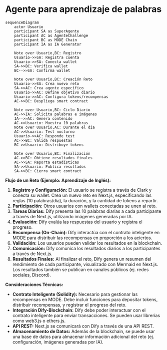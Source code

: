 # Agente para aprendizaje de palabras

```mermaid
sequenceDiagram
    actor Usuario
    participant SA as SuperAgente
    participant AC as AgenteChallenge
    participant BC as MODE Chain
    participant IA as IA Generator
    
    Note over Usuario,BC: Registro
    Usuario->>SA: Registra cuenta
    Usuario->>SA: Conecta wallet
    SA->>BC: Verifica wallet
    BC-->>SA: Confirma wallet
    
    Note over Usuario,BC: Creación Reto
    Usuario->>SA: Crea nuevo reto
    SA->>AC: Crea agente específico
    Usuario->>AC: Define objetivo diario
    Usuario->>AC: Configura tokens/recompensas
    AC->>BC: Despliega smart contract
    
    Note over Usuario,BC: Ciclo Diario
    AC->>IA: Solicita palabras e imágenes
    IA-->>AC: Genera contenido
    AC->>Usuario: Muestra 10 palabras
    Note over Usuario,AC: Durante el día
    AC->>Usuario: Test nocturno
    Usuario->>AC: Responde test
    AC->>BC: Valida respuestas
    BC->>Usuario: Distribuye tokens
    
    Note over Usuario,BC: Finalización
    AC->>BC: Obtiene resultados finales
    AC->>SA: Reporta estadísticas
    SA->>Usuario: Publica resultados
    SA->>BC: Cierra smart contract
```





**Flujo de un Reto (Ejemplo: Aprendizaje de Inglés):**

1. **Registro y Configuración:** El usuario se registra a través de Clark y conecta su wallet. Crea un nuevo reto en Next.js, especificando las reglas (10 palabras/día), la duración, y la cantidad de tokens a repartir.
2. **Participación:** Otros usuarios con wallets conectadas se unen al reto.
3. **Tareas Diarias:** Dify presenta las 10 palabras diarias a cada participante a través de Next.js, utilizando imágenes generadas por IA.
4. **Evaluación:** Dify evalúa las respuestas del usuario y registra el progreso.
5. **Recompensa (On-Chain):** Dify interactúa con el contrato inteligente en MODE para distribuir las recompensas en proporción a los aciertos.
6. **Validación:** Los usuarios pueden validar los resultados en la blockchain.
7. **Comunicación:** Dify comunica los resultados diarios a los participantes a través de Next.js.
8. **Resultados Finales:** Al finalizar el reto, Dify genera un resumen del rendimiento de cada participante, visualizado con Mermaid en Next.js. Los resultados también se publican en canales públicos (ej. redes sociales, Discord).

**Consideraciones Técnicas:**

* **Contrato Inteligente (Solidity):** Necesario para gestionar las recompensas en MODE. Debe incluir funciones para depositar tokens, distribuir recompensas, y registrar el progreso del reto.
* **Integración Dify-Blockchain:** Dify debe poder interactuar con el contrato inteligente para enviar transacciones. Se pueden usar librerías como web3.js o ethers.js.
* **API REST:** Next.js se comunicará con Dify a través de una API REST.
* **Almacenamiento de Datos:** Además de la blockchain, se puede usar una base de datos para almacenar información adicional del reto (ej. configuración, imágenes generadas por IA).
